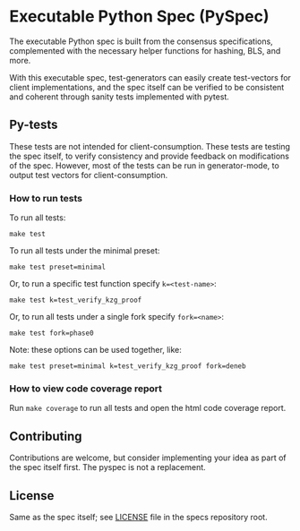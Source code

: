 # Executable Python Spec (PySpec)

The executable Python spec is built from the consensus specifications,
 complemented with the necessary helper functions for hashing, BLS, and more.

With this executable spec,
 test-generators can easily create test-vectors for client implementations,
 and the spec itself can be verified to be consistent and coherent through sanity tests implemented with pytest.

## Py-tests

These tests are not intended for client-consumption.
These tests are testing the spec itself, to verify consistency and provide feedback on modifications of the spec.
However, most of the tests can be run in generator-mode, to output test vectors for client-consumption.

### How to run tests

To run all tests:

```shell
make test
```

To run all tests under the minimal preset:

```shell
make test preset=minimal
```

Or, to run a specific test function specify `k=<test-name>`:

```shell
make test k=test_verify_kzg_proof
```

Or, to run all tests under a single fork specify `fork=<name>`:

```shell
make test fork=phase0
```

Note: these options can be used together, like:

```shell
make test preset=minimal k=test_verify_kzg_proof fork=deneb
```

### How to view code coverage report

Run `make coverage` to run all tests and open the html code coverage report.

## Contributing

Contributions are welcome, but consider implementing your idea as part of the spec itself first.
The pyspec is not a replacement.

## License

Same as the spec itself; see [LICENSE](../../../LICENSE) file in the specs repository root.
